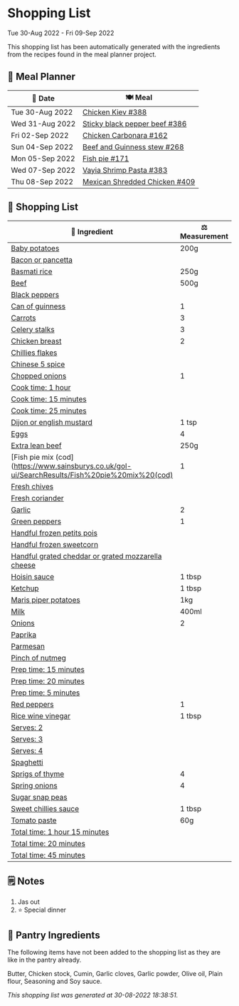 # Shopping List

Tue 30-Aug 2022 - Fri 09-Sep 2022

This shopping list has been automatically generated with the ingredients from the recipes found in the meal planner project.

## 📅 Meal Planner

|📅 Date| 🍽️ Meal|
|----|----|
|Tue 30-Aug 2022|[Chicken Kiev #388](https://github.com/jcallaghan/The-Cookbook/issues/388)|
|Wed 31-Aug 2022|[Sticky black pepper beef  #386](https://github.com/jcallaghan/The-Cookbook/issues/386)|
|Fri 02-Sep 2022|[Chicken Carbonara #162](https://github.com/jcallaghan/The-Cookbook/issues/162)|
|Sun 04-Sep 2022|[Beef and Guinness stew #268](https://github.com/jcallaghan/The-Cookbook/issues/268)|
|Mon 05-Sep 2022|[Fish pie #171](https://github.com/jcallaghan/The-Cookbook/issues/171)|
|Wed 07-Sep 2022|[Vayia Shrimp Pasta #383](https://github.com/jcallaghan/The-Cookbook/issues/383)|
|Thu 08-Sep 2022|[Mexican Shredded Chicken #409](https://github.com/jcallaghan/The-Cookbook/issues/409)|

## 🛒 Shopping List

| 🍌 Ingredient| ⚖️ Measurement|
|----------|-----------|
|[Baby potatoes](https://www.sainsburys.co.uk/gol-ui/SearchResults/Baby%20potatoes)|200g|
|[Bacon or pancetta](https://www.sainsburys.co.uk/gol-ui/SearchResults/Bacon%20or%20pancetta)||
|[Basmati rice](https://www.sainsburys.co.uk/gol-ui/SearchResults/Basmati%20rice)|250g|
|[Beef](https://www.sainsburys.co.uk/gol-ui/SearchResults/Beef)|500g|
|[Black peppers](https://www.sainsburys.co.uk/gol-ui/SearchResults/Black%20peppers)||
|[Can of guinness](https://www.sainsburys.co.uk/gol-ui/SearchResults/Can%20of%20guinness)|1|
|[Carrots](https://www.sainsburys.co.uk/gol-ui/SearchResults/Carrots)|3|
|[Celery stalks](https://www.sainsburys.co.uk/gol-ui/SearchResults/Celery%20stalks)|3|
|[Chicken breast](https://www.sainsburys.co.uk/gol-ui/SearchResults/Chicken%20breast)|2|
|[Chillies flakes](https://www.sainsburys.co.uk/gol-ui/SearchResults/Chillies%20flakes)||
|[Chinese 5 spice](https://www.sainsburys.co.uk/gol-ui/SearchResults/Chinese%205%20spice)||
|[Chopped onions](https://www.sainsburys.co.uk/gol-ui/SearchResults/Chopped%20onions)|1|
|[Cook time: 1 hour](https://www.sainsburys.co.uk/gol-ui/SearchResults/Cook%20time:%201%20hour)||
|[Cook time: 15 minutes](https://www.sainsburys.co.uk/gol-ui/SearchResults/Cook%20time:%2015%20minutes)||
|[Cook time: 25 minutes](https://www.sainsburys.co.uk/gol-ui/SearchResults/Cook%20time:%2025%20minutes)||
|[Dijon or english mustard](https://www.sainsburys.co.uk/gol-ui/SearchResults/Dijon%20or%20english%20mustard)|1 tsp|
|[Eggs](https://www.sainsburys.co.uk/gol-ui/SearchResults/Eggs)|4|
|[Extra lean beef](https://www.sainsburys.co.uk/gol-ui/SearchResults/Extra%20lean%20beef)|250g|
|[Fish pie mix (cod](https://www.sainsburys.co.uk/gol-ui/SearchResults/Fish%20pie%20mix%20(cod)|1|
|[Fresh chives](https://www.sainsburys.co.uk/gol-ui/SearchResults/Fresh%20chives)||
|[Fresh coriander](https://www.sainsburys.co.uk/gol-ui/SearchResults/Fresh%20coriander)||
|[Garlic](https://www.sainsburys.co.uk/gol-ui/SearchResults/Garlic)|2|
|[Green peppers](https://www.sainsburys.co.uk/gol-ui/SearchResults/Green%20peppers)|1|
|[Handful frozen petits pois](https://www.sainsburys.co.uk/gol-ui/SearchResults/Handful%20frozen%20petits%20pois)||
|[Handful frozen sweetcorn](https://www.sainsburys.co.uk/gol-ui/SearchResults/Handful%20frozen%20sweetcorn)||
|[Handful grated cheddar or grated mozzarella cheese](https://www.sainsburys.co.uk/gol-ui/SearchResults/Handful%20grated%20cheddar%20or%20grated%20mozzarella%20cheese)||
|[Hoisin sauce](https://www.sainsburys.co.uk/gol-ui/SearchResults/Hoisin%20sauce)|1 tbsp|
|[Ketchup](https://www.sainsburys.co.uk/gol-ui/SearchResults/Ketchup)|1 tbsp|
|[Maris piper potatoes](https://www.sainsburys.co.uk/gol-ui/SearchResults/Maris%20piper%20potatoes)|1kg|
|[Milk](https://www.sainsburys.co.uk/gol-ui/SearchResults/Milk)|400ml|
|[Onions](https://www.sainsburys.co.uk/gol-ui/SearchResults/Onions)|2|
|[Paprika](https://www.sainsburys.co.uk/gol-ui/SearchResults/Paprika)||
|[Parmesan](https://www.sainsburys.co.uk/gol-ui/SearchResults/Parmesan)||
|[Pinch of nutmeg](https://www.sainsburys.co.uk/gol-ui/SearchResults/Pinch%20of%20nutmeg)||
|[Prep time: 15 minutes](https://www.sainsburys.co.uk/gol-ui/SearchResults/Prep%20time:%2015%20minutes)||
|[Prep time: 20 minutes](https://www.sainsburys.co.uk/gol-ui/SearchResults/Prep%20time:%2020%20minutes)||
|[Prep time: 5 minutes](https://www.sainsburys.co.uk/gol-ui/SearchResults/Prep%20time:%205%20minutes)||
|[Red peppers](https://www.sainsburys.co.uk/gol-ui/SearchResults/Red%20peppers)|1|
|[Rice wine vinegar](https://www.sainsburys.co.uk/gol-ui/SearchResults/Rice%20wine%20vinegar)|1 tbsp|
|[Serves: 2](https://www.sainsburys.co.uk/gol-ui/SearchResults/Serves:%202)||
|[Serves: 3](https://www.sainsburys.co.uk/gol-ui/SearchResults/Serves:%203)||
|[Serves: 4](https://www.sainsburys.co.uk/gol-ui/SearchResults/Serves:%204)||
|[Spaghetti](https://www.sainsburys.co.uk/gol-ui/SearchResults/Spaghetti)||
|[Sprigs of thyme](https://www.sainsburys.co.uk/gol-ui/SearchResults/Sprigs%20of%20thyme)|4|
|[Spring onions](https://www.sainsburys.co.uk/gol-ui/SearchResults/Spring%20onions)|4|
|[Sugar snap peas](https://www.sainsburys.co.uk/gol-ui/SearchResults/Sugar%20snap%20peas)||
|[Sweet chillies sauce](https://www.sainsburys.co.uk/gol-ui/SearchResults/Sweet%20chillies%20sauce)|1 tbsp|
|[Tomato paste](https://www.sainsburys.co.uk/gol-ui/SearchResults/Tomato%20paste)|60g|
|[Total time: 1 hour 15 minutes](https://www.sainsburys.co.uk/gol-ui/SearchResults/Total%20time:%201%20hour%2015%20minutes)||
|[Total time: 20 minutes](https://www.sainsburys.co.uk/gol-ui/SearchResults/Total%20time:%2020%20minutes)||
|[Total time: 45 minutes](https://www.sainsburys.co.uk/gol-ui/SearchResults/Total%20time:%2045%20minutes)||

## 🗒️ Notes

1. Jas out
1. ⭐ Special dinner

## 🏪 Pantry Ingredients

The following items have not been added to the shopping list as they are like in the pantry already.

Butter, Chicken stock, Cumin, Garlic cloves, Garlic powder, Olive oil, Plain flour, Seasoning and Soy sauce.


_This shopping list was generated at 30-08-2022 18:38:51._